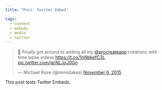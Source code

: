 ```yaml
---
title: "Post: Twitter Embed"

tags:
  - content
  - embeds
  - media
  - twitter
---
```


<blockquote class="twitter-tweet" data-lang="en"><p lang="en" dir="ltr">🎨 Finally got around to adding all my <a href="https://twitter.com/procreateapp">@procreateapp</a> creations with time lapse videos <a href="https://t.co/1nNbkefC3L">https://t.co/1nNbkefC3L</a> <a href="https://t.co/gcNLJoJ0Gn">pic.twitter.com/gcNLJoJ0Gn</a></p>&mdash; Michael Rose (@mmistakes) <a href="https://twitter.com/mmistakes/status/662678050795094016">November 6, 2015</a></blockquote>
<script async src="//platform.twitter.com/widgets.js" charset="utf-8"></script>

This post tests Twitter Embeds.